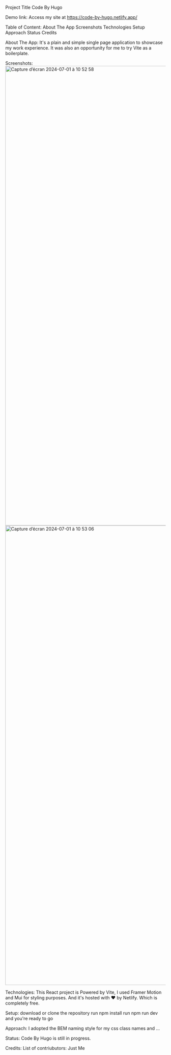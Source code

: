 Project Title
Code By Hugo

Demo link:
Access my site at https://code-by-hugo.netlify.app/

Table of Content:
About The App
Screenshots
Technologies
Setup
Approach
Status
Credits

About The App:
It's a plain and simple single page application to showcase my work experience. It was also an opportunity for me to try Vite as a boilerplate.

Screenshots:
<img width="1440" alt="Capture d’écran 2024-07-01 à 10 52 58" src="https://github.com/HugoVarloud/portfolio/assets/15154580/ad6d2b2c-7cdb-4807-add4-5ee62503bdf5">
<img width="1440" alt="Capture d’écran 2024-07-01 à 10 53 06" src="https://github.com/HugoVarloud/portfolio/assets/15154580/c02bb317-6ea9-4446-95d5-2c8a7b6746d4">


Technologies:
This React project is Powered by Vite, I used Framer Motion and Mui for styling purposes.
And it's hosted with ❤ by Netlify. Which is completely free.

Setup:
download or clone the repository
run npm install
run npm run dev and you're ready to go

Approach:
I adopted the BEM naming style for my css class names and ...

Status:
Code By Hugo is still in progress.

Credits:
List of contriubutors:
Just Me
